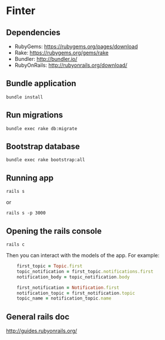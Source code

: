 # Finter

## Dependencies

- RubyGems: https://rubygems.org/pages/download
- Rake: https://rubygems.org/gems/rake
- Bundler: http://bundler.io/
- RubyOnRails: http://rubyonrails.org/download/

## Bundle application

```bundle install```

## Run migrations

```bundle exec rake db:migrate```

## Bootstrap database

```bundle exec rake bootstrap:all```

## Running app

```rails s```

or

```rails s -p 3000```

## Opening the rails console

```rails c```

Then you can interact with the models of the app. For example:

```ruby
    first_topic = Topic.first
    topic_notification = first_topic.notifications.first
    notification_body = topic_notification.body

    first_notification = Notification.first
    notification_topic = first_notification.topic
    topic_name = notification_topic.name
```

## General rails doc

http://guides.rubyonrails.org/
